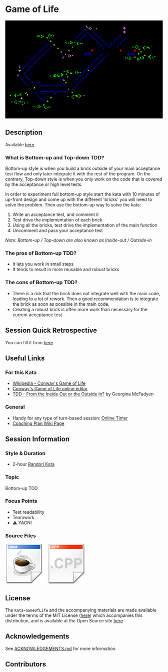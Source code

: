 # Game of Life

[![Kata Image](images/ColorCodedRacetrack.gif)](https://upload.wikimedia.org/wikipedia/commons/d/d0/Color_coded_racetrack_large_channel.gif)

## Description

Available [here](http://codingdojo.org/kata/GameOfLife/)

### What is Bottom-up and Top-down TDD?

Bottom-up style is when you build a brick outside of your main acceptance test flow and only later integrate it
with the rest of the program. On the contrary, Top-down style is when you only work on the code that is covered
by the acceptance or high level tests.

In order to experiment full bottom-up style start the kata with 10 minutes of up-front design and come up with the
different 'bricks' you will need to solve the problem. Then use the bottom-up way to solve the kata:

1. Write an acceptance test, and comment it
2. Test drive the implementation of each brick
3. Using all the bricks, test drive the implementation of the main function
4. Uncomment and pass your acceptance test

_Note: Bottom-up / Top-down are also known as Inside-out / Outside-in_

### The pros of Bottom-up TDD?

* It lets you work in small steps
* It tends to result in more reusable and robust bricks

### The cons of Bottom-up TDD?

* There is a risk that the brick does not integrate well with the main code, leading to a lot of rework. Then a good recommendation is to integrate the brick as soon as possible in the main code.
* Creating a robust brick is often more work than necessary for the current acceptance test

## Session Quick Retrospective

You can fill it from [here](./QuickRetrospective.md)

## Useful Links

### For this Kata

* [Wikipedia - Conway's Game of Life](https://en.wikipedia.org/wiki/Conway%27s_Game_of_Life)
* [Conway's Game of Life online editor](https://tebs-game-of-life.com/conways-editor/conways-editor.html)
* [TDD - From the Inside Out or the Outside In?](https://8thlight.com/blog/georgina-mcfadyen/2016/06/27/inside-out-tdd-vs-outside-in.html) by Georgina McFadyen

### General

* Handy for any type of turn-based session: [Online Timer](https://agility.jahed.dev/)
* [Coaching Plan Wiki Page](https://mxwiki.murex.com/confluence/display/DEVS/%5BXP+Coaching%5D+A+Kata+Plan+to+go+from+learning+TDD+to+refactoring+existing+code)

## Session Information

### Style & Duration

- 2-hour [Randori Kata](./doc/RandoriKata.md)

### Topic

Bottom-up TDD

### Focus Points

* Test readability
* Teamwork
* ⚠ YAGNI

### Source Files

[![Java](./images/LanguageJava.png)](./java)
[![C++](./images/LanguageCpp.png)](./cpp)

## License

The `Kata-GameOfLife` and the accompanying materials are made available
under the terms of the MIT License ([here](LICENSE.md)) which accompanies this
distribution, and is available at the Open Source site [here](https://opensource.org/licenses/MIT)

## Acknowledgements

See [ACKNOWLEDGEMENTS.md](./ACKNOWLEDGEMENTS.md) for more information.

## Contributors
